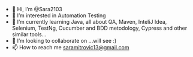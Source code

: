 - 👋 Hi, I’m @Sara2103
- 👀 I’m interested in Automation Testing
- 🌱 I’m currently learning Java, all about QA, Maven, InteliJ Idea,  Selenium, TestNg, Cucumber and BDD metodology, Cypress and other similar tools...
- 💞️ I’m looking to collaborate on ...will see :)
- 📫 How to reach me saramitrovic13@gmail.com

<!---
Sara2103/Sara2103 is a ✨ special ✨ repository because its `README.md` (this file) appears on your GitHub profile.
You can click the Preview link to take a look at your changes.
--->
